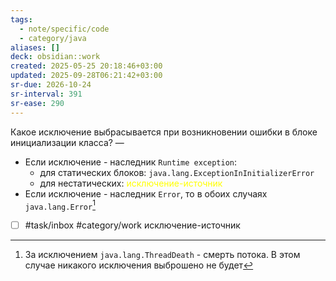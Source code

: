 ```yaml
---
tags:
  - note/specific/code
  - category/java
aliases: []
deck: obsidian::work
created: 2025-05-25 20:18:46+03:00
updated: 2025-09-28T06:21:42+03:00
sr-due: 2026-10-24
sr-interval: 391
sr-ease: 290
---
```


Какое исключение выбрасывается при возникновении ошибки в блоке инициализации класса?
—
- Если исключение - наследник `Runtime exception`:
	- для статических блоков: `java.lang.ExceptionInInitializerError`
	- для нестатических: <font color="#ffff00">исключение-источник</font>
- Если исключение - наследник `Error`, то в обоих случаях `java.lang.Error`[^1]
- [ ] #task/inbox #category/work исключение-источник

[^1]: За исключением `java.lang.ThreadDeath` - смерть потока. В этом случае никакого исключения выброшено не будет
